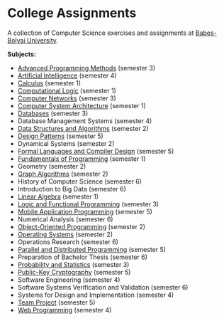 # College Assignments

A collection of Computer Science exercises and assignments at [Babes-Bolyai University](http://www.cs.ubbcluj.ro/).

**Subjects:**
* [Advanced Programming Methods](/sem3/map/) (semester 3)
* [Artificial Intelligence](/sem4/ai/) (semester 4)
* [Calculus](/sem1/analiza/) (semester 1)
* [Computational Logic](/sem1/logica/) (semester 1)
* [Computer Networks](/sem3/net/) (semester 3)
* [Computer System Architecture](/sem1/asc/) (semester 1)
* [Databases](/sem3/db/) (semester 3)
* Database Management Systems (semester 4)
* [Data Structures and Algorithms](/sem2/sda/project/) (semester 2)
* [Design Patterns](https://github.com/mirceadino/iStudent) (semester 5)
* Dynamical Systems (semester 2)
* [Formal Languages and Compiler Design](https://github.com/mirceadino/formal-languages-and-compiler-design) (semester 5)
* [Fundamentals of Programming](/sem1/fp/labs/) (semester 1)
* Geometry (semester 2)
* [Graph Algorithms](/sem2/ag/labs/) (semester 2)
* History of Computer Science (semester 6)
* Introduction to Big Data (semester 6)
* [Linear Algebra](/sem1/algebra/) (semester 1)
* [Logic and Functional Programming](/sem3/plf/) (semester 3)
* [Mobile Application Programming](https://github.com/mirceadino/concorde) (semester 5)
* Numerical Analysis (semester 6)
* [Object-Oriented Programming](/sem2/oop/labs/) (semester 2)
* [Operating Systems](/sem2/os/) (semester 2)
* Operations Research (semester 6)
* [Parallel and Distributed Programming](https://github.com/mirceadino/parallel-and-distributed-programming) (semester 5)
* Preparation of Bachelor Thesis (semester 6)
* [Probability and Statistics](/sem3/ps/LabSolutions) (semester 3)
* [Public-Key Cryptography](https://github.com/mirceadino/public-key-cryptography) (semester 5)
* Software Engineering (semester 4)
* Software Systems Verification and Validation (semester 6)
* Systems for Design and Implementation (semester 4)
* [Team Project](https://github.com/mirceadino/job-seeker) (semester 5)
* [Web Programming](/sem4/wp/) (semester 4)
